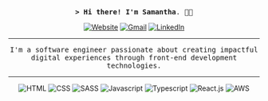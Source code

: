 <div align="center">
    
<samp><strong>> Hi there! I'm Samantha</strong>. 👋😊

[![Website](https://img.shields.io/badge/website-ff8cb3.svg?style=for-the-badge&logo=esri&logoColor=white)](https://www.linkedin.com/in/samantha-cardoso-495468198/?locale=en_US)
[![Gmail](https://img.shields.io/badge/gmail-ff8cb3.svg?style=for-the-badge&logo=gmail&logoColor=white)](mailto:dev.samanthacardoso@gmail.com)
[![LinkedIn](https://img.shields.io/badge/linkedin-ff8cb3.svg?style=for-the-badge&logo=linkedin&logoColor=white)](https://www.linkedin.com/in/samantha-cardoso-495468198/?locale=en_US)

---
<samp>I'm a software engineer passionate about creating impactful digital experiences through front-end development technologies.</samp>

---

![HTML](https://img.shields.io/badge/html-ff8cb3.svg?style=for-the-badge&logo=html5&logoColor=white)
![CSS](https://img.shields.io/badge/css-ff8cb3.svg?style=for-the-badge&logo=css3&logoColor=white)
![SASS](https://img.shields.io/badge/sass-ff8cb3.svg?style=for-the-badge&logo=sass&logoColor=white)
![Javascript](https://img.shields.io/badge/javascript-ff8cb3.svg?style=for-the-badge&logo=javascript&logoColor=white)
![Typescript](https://img.shields.io/badge/typescript-ff8cb3.svg?style=for-the-badge&logo=typescript&logoColor=white)
![React.js](https://img.shields.io/badge/reactjs-ff8cb3.svg?style=for-the-badge&logo=react&logoColor=white)
![AWS](https://img.shields.io/badge/aws-ff8cb3.svg?style=for-the-badge&logo=aws&logoColor=white)

</div>
